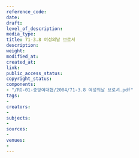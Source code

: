 ```yaml
---
reference_code: 
date: 
draft: 
level_of_description: 
media_type: 
title: 71-3.8 여성의날 브로셔
description: 
weight: 
modified_at: 
created_at: 
link: 
public_access_status: 
copyright_status: 
components:
- "/RG-01-중앙여대협/2004/71-3.8 여성의날 브로셔.pdf"
tags:
- 
creators:
- 
subjects:
- 
sources:
- 
venues:
- 
---
```


